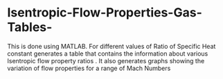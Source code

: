# Isentropic-Flow-Properties-Gas-Tables-
This is done using MATLAB. For different values of Ratio of Specific Heat constant generates a table that contains the information about various Isentropic flow property ratios .  It also generates graphs showing the variation of flow properties for a range of Mach Numbers
